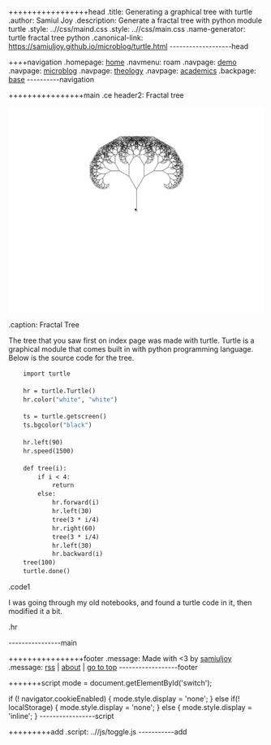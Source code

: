 +++++++++++++++++head
.title: Generating a graphical tree with turtle
.author: Samiul Joy
.description: Generate a fractal tree with python module turtle
.style: ..//css/maind.css
.style: ..//css/main.css
.name-generator: turtle fractal tree python
.canonical-link: https://samiuljoy.github.io/microblog/turtle.html
-------------------head

++++navigation
.homepage: [home](..//index.html)
.navmenu: roam
.navpage: [demo](..//demo/base.html)
.navpage: [microblog](..//microblog/base.html)
.navpage: [theology](..//theology/base.html)
.navpage: [academics](..//academics/base.html)
.backpage: [base](base.html)
----------navigation

++++++++++++++++main
.ce header2: Fractal tree

![Fractal tree](../assets/fractal.svg)

.caption: Fractal Tree

The tree that you saw first on index page was made with turtle. Turtle is a graphical module that comes built in with python programming language. Below is the source code for the tree.

```1
	import turtle
	
	hr = turtle.Turtle()
	hr.color("white", "white")
	
	ts = turtle.getscreen()
	ts.bgcolor("black")
	
	hr.left(90)
	hr.speed(1500)
	
	def tree(i):
	    if i < 4:
	        return
	    else:
	        hr.forward(i)
	        hr.left(30)
	        tree(3 * i/4)
	        hr.right(60)
	        tree(3 * i/4)
	        hr.left(30)
	        hr.backward(i)
	tree(100)
	turtle.done()
```
.code1

I was going through my old notebooks, and found a turtle code in it, then modified it a bit.

.hr

----------------main

++++++++++++++++footer
.message: Made with <3 by [samiuljoy](https://github.com/samiuljoy)
.message: [rss](/rss.xml) | [about](/about.html) | [go to top](#)
------------------footer

+++++++script
mode = document.getElementById('switch');

if (! navigator.cookieEnabled) {
	mode.style.display = 'none';
}
else if(! localStorage) {
	mode.style.display = 'none';
}
else {
	mode.style.display = 'inline';
}
-----------------script

+++++++++add
.script: ..//js/toggle.js
-----------add


